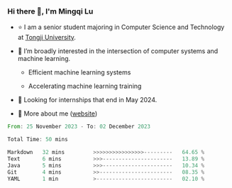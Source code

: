 ### Hi there 👋, I'm Mingqi Lu

- :star: I am a senior student majoring in Computer Science and Technology at [Tongji University](https://en.tongji.edu.cn/p/#/).

- :thinking: I’m broadly interested in the intersection of computer systems and machine learning.

  - Efficient machine learning systems

  - Accelerating machine learning training

- :seedling: Looking for internships that end in May 2024.

- 💬 More about me ([website](https://lmqqqqqq.github.io/))

<!--START_SECTION:waka-->

```rust
From: 25 November 2023 - To: 02 December 2023

Total Time: 50 mins

Markdown   32 mins         >>>>>>>>>>>>>>>>---------   64.65 %
Text       6 mins          >>>----------------------   13.89 %
Java       5 mins          >>>----------------------   10.34 %
Git        4 mins          >>-----------------------   08.35 %
YAML       1 min           >------------------------   02.10 %
```

<!--END_SECTION:waka-->

